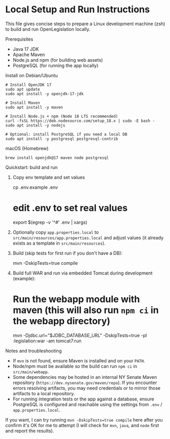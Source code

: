 # Local Setup and Run Instructions

This file gives concise steps to prepare a Linux development machine (zsh) to build and run OpenLegislation locally.

Prerequisites

* Java 17 JDK
* Apache Maven
* Node.js and npm (for building web assets)
* PostgreSQL (for running the app locally)

Install on Debian/Ubuntu

    # Install OpenJDK 17
    sudo apt update
    sudo apt install -y openjdk-17-jdk

    # Install Maven
    sudo apt install -y maven

    # Install Node.js + npm (Node 18 LTS recommended)
    curl -fsSL https://deb.nodesource.com/setup_18.x | sudo -E bash -
    sudo apt install -y nodejs

    # Optional: install PostgreSQL if you need a local DB
    sudo apt install -y postgresql postgresql-contrib

macOS (Homebrew)

    brew install openjdk@17 maven node postgresql

Quickstart: build and run

1. Copy env template and set values

    cp .env.example .env
    # edit .env to set real values
    export $(egrep -v '^#' .env | xargs)

2. Optionally copy `app.properties.local` to `src/main/resources/app.properties.local` and adjust values (it already exists as a template in `src/main/resources`).

3. Build (skip tests for first run if you don't have a DB):

    mvn -DskipTests=true compile

4. Build full WAR and run via embedded Tomcat during development (example):

    # Run the webapp module with maven (this will also run `npm ci` in the webapp directory)
    mvn -Djdbc.url="$JDBC_DATABASE_URL" -DskipTests=true -pl :legislation:war -am tomcat7:run

Notes and troubleshooting

* If `mvn` is not found, ensure Maven is installed and on your `PATH`.
* Node/npm must be available so the build can run `npm ci` in `src/main/webapp`.
* Some dependencies may be hosted in an internal NY Senate Maven repository (`https://dev.nysenate.gov/maven/repo`). If you encounter errors resolving artifacts, you may need credentials or to mirror those artifacts to a local repository.
* For running integration tests or the app against a database, ensure PostgreSQL is configured and reachable using the settings from `.env` / `app.properties.local`.

If you want, I can try running `mvn -DskipTests=true compile` here after you confirm it's OK for me to attempt (I will check for `mvn`, `java`, and `node` first and report the results).
